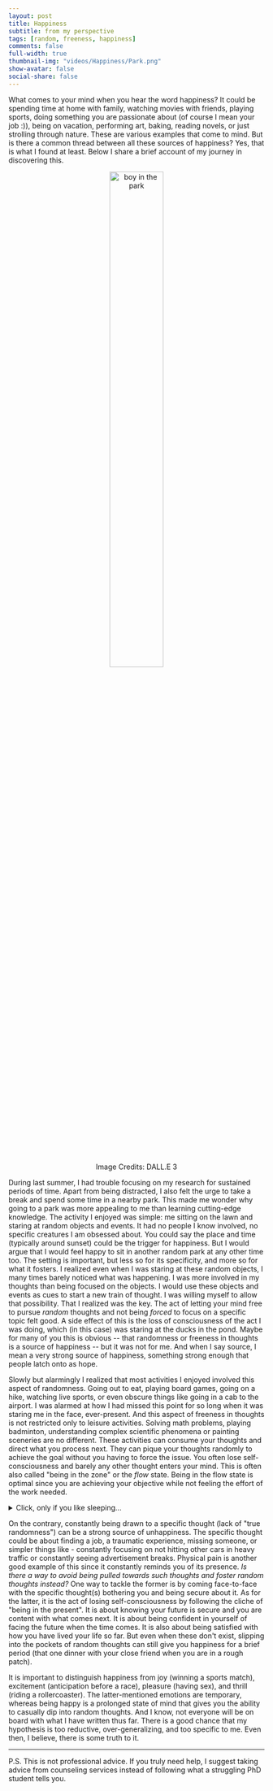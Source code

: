 ```yaml
---
layout: post
title: Happiness
subtitle: from my perspective
tags: [random, freeness, happiness]
comments: false
full-width: true
thumbnail-img: "videos/Happiness/Park.png"
show-avatar: false
social-share: false
---
```


  What comes to your mind when you hear the word happiness? It could be spending time at home with family, watching movies with friends, playing sports, doing something you are passionate about (of course I mean your job :)), being on vacation, performing art, baking, reading novels, or just strolling through nature. These are various examples that come to mind. But is there a common thread between all these sources of happiness? Yes, that is what I found at least. Below I share a brief account of my journey in discovering this.

<figure style="text-align: center;">
  <img src="{{site.baseurl}}/videos/Happiness/Park.png" alt="boy in the park" style="width: 50%; height: auto;" />
  <figcaption>Image Credits: DALL.E 3</figcaption>
</figure>

  
  During last summer, I had trouble focusing on my research for sustained periods of time. Apart from being distracted, I also felt the urge to take a break and spend some time in a nearby park. This made me wonder why going to a park was more appealing to me than learning cutting-edge knowledge. The activity I enjoyed was simple: me sitting on the lawn and staring at random objects and events. It had no people I know involved, no specific creatures I am obsessed about. You could say the place and time (typically around sunset) could be the trigger for happiness. But I would argue that I would feel happy to sit in another random park at any other time too. The setting is important, but less so for its specificity, and more so for what it fosters. I realized even when I was staring at these random objects, I many times barely noticed what was happening. I was more involved in my thoughts than being focused on the objects. I would use these objects and events as cues to start a new train of thought. I was willing myself to allow that possibility. That I realized was the key. The act of letting your mind free to pursue _random_ thoughts and not being _forced_ to focus on a specific topic felt good. A side effect of this is the loss of consciousness of the act I was doing, which (in this case) was staring at the ducks in the pond. Maybe for many of you this is obvious -- that randomness or freeness in thoughts is a source of happiness -- but it was not for me. And when I say source, I mean a very strong source of happiness, something strong enough that people latch onto as hope.

  Slowly but alarmingly I realized that most activities I enjoyed involved this aspect of randomness. Going out to eat, playing board games, going on a hike, watching live sports, or even obscure things like going in a cab to the airport. I was alarmed at how I had missed this point for so long when it was staring me in the face, ever-present. And this aspect of freeness in thoughts is not restricted only to leisure activities. Solving math problems, playing badminton, understanding complex scientific phenomena or painting sceneries are no different. These activities can consume your thoughts and direct what you process next. They can pique your thoughts randomly to achieve the goal without you having to force the issue. You often lose self-consciousness and barely any other thought enters your mind. This is often also called "being in the zone" or the _flow_ state. Being in the flow state is optimal since you are achieving your objective while not feeling the effort of the work needed.

 <details>

  <summary> Click, only if you like sleeping...</summary>  
  Another interesting observation that somewhat validated this hypothesis is the activity of sleeping. Everyone loves sleeping and most of us want to stay in bed for a little longer before waking up. Is it just because our arms and legs get rest, or our mind as well? When we say the mind gets rest what actually happens to it? If you have had dreams, you would know that the brain comes up with scenes, though related to your past experiences, somewhat randomly and erratically. Even just prior to falling asleep (the state of drowsiness), you can observe your thoughts starting to wander to unexpected places. This randomness in thoughts associated with sleep again came as a surprise to me.
</details>

  On the contrary, constantly being drawn to a specific thought (lack of "true randomness") can be a strong source of unhappiness. The specific thought could be about finding a job, a traumatic experience, missing someone, or simpler things like - constantly focusing on not hitting other cars in heavy traffic or constantly seeing advertisement breaks. Physical pain is another good example of this since it constantly reminds you of its presence. _Is there a way to avoid being pulled towards such thoughts and foster random thoughts instead?_ One way to tackle the former is by coming face-to-face with the specific thought(s) bothering you and being secure about it. As for the latter, it is the act of losing self-consciousness by following the cliche of "being in the present". It is about knowing your future is secure and you are content with what comes next. It is about being confident in yourself of facing the future when the time comes. It is also about being satisfied with how you have lived your life so far. But even when these don't exist, slipping into the pockets of random thoughts can still give you happiness for a brief period (that one dinner with your close friend when you are in a rough patch).

  It is important to distinguish happiness from joy (winning a sports match), excitement (anticipation before a race), pleasure (having sex), and thrill (riding a rollercoaster). The latter-mentioned emotions are temporary, whereas being happy is a prolonged state of mind that gives you the ability to casually dip into random thoughts. And I know, not everyone will be on board with what I have written thus far. There is a good chance that my hypothesis is too reductive, over-generalizing, and too specific to me. Even then, I believe, there is some truth to it.

--------------------------------------------------------------------------------------------------------------------------------------------------------------

  P.S. This is not professional advice. If you truly need help, I suggest taking advice from counseling services instead of following what a struggling PhD student tells you.
